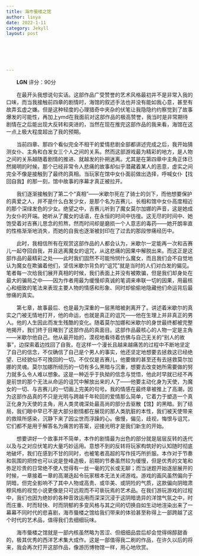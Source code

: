 ```yaml
---
title: 海市蜃楼之馆
author: linya
date: 2022-1-11
category: Jekyll
layout: post






---
```


&ensp;&ensp;&ensp;&ensp;**LGN** 评分：90分

&ensp;&ensp;&ensp;&ensp;在最开头我想说句实话。这部作品广受赞誉的艺术风格最初并不是非常入我的口味，而当我接触前四章的剧情时，海馆的叙述手法也并没有能如我心意，甚至有故弄玄虚之嫌。但是这种轻度的心理猎奇中夹杂的伏笔让我隐隐约约察觉到了故事爆发的可能性，再加上ymd在我面前对这部作品的极高赞誉，我当时是非常期待剧情在之后能出现大反转和突进的，当然在现在推完这部作品的我来看，海馆在这一点上极大程度超出了我的预期。

&ensp;&ensp;&ensp;&ensp;当前四章、那四个看似完全不相干的爱情悲剧全部都讲述完成之后，我开始猜测女仆、主角和白发女三个人之间的关系。然而这部游戏最为精彩的地方，是人物之间的关系越随着剧情的推进、就越发的扑朔迷离。尤其是在第四章中主角正体已然揭明的时候，那个已经非常令人悲痛的故事却似乎潜藏着某人的恶意，虚实之间完全不像是接触到了最终的真相。当玩家在馆中女仆面前做出选择，呼喊女仆【找回自我】的那一刻，馆中故事的序幕才真正被拉开。

&ensp;&ensp;&ensp;&ensp;我们逐渐接触到了第二个“真相”——米歇尔死在了骑士的剑下，而他想要保护的真爱之人，并不是什么白发少女，是那个名为吉赛儿、长相和馆中女仆高度相近的那个深绿发色的少女。绝望之中，吉赛儿听到了魔女莫尔加娜的声音，这是她成为女仆的开端。她听从了魔女的话语，在永恒的时间中彷徨。这无尽的时间中、她饱受着对吉赛儿思念的煎熬，然而时间却是磨损一个人意志的毒药——她开朗率直的性格渐渐地消失，而她的自我也逐渐被封印在了过去的那段惨痛经历中。

&ensp;&ensp;&ensp;&ensp;此时，我相信所有在观赏这部作品的人都会认为，米歇尔一定能再一次和吉赛儿一起夺回自我，并且逃离魔女的诅咒，从这悲痛的因果中解脱出来。而这正是这部作品的最精彩之处——此时我们固然不可能怜悯什么魔女，而且我们会不自觉地认为魔女在欺骗着他们，坚信米歇尔背负的“诅咒”就是当时的人们对白发的偏见。笔者每一次给我们展开真相的时候，我们表面上并没有被欺骗，但是我们却身处在最大的骗局之中——因为作者用最为缓慢却真诚的笔调来串联一切的因果，用最核心和细致的笔法来表现主要人物的情感和形象、同时却偷偷地隐藏他们命运背后最惨痛的真实。

&ensp;&ensp;&ensp;&ensp;第七章，故事最后、也是最为深重的一层黑暗被剥离开了。讲述着米歇尔的真实之门被无情地打开，他的命运，也就是真正的诅咒——他在生理上并非真正的男人。他的人生因此而发生残酷的变化。随着莫尔加娜和米歇尔的身世最终都被完整地揭开，我们终于目睹到了这部作品的真面目。这部作品最核心的人物一定是主角——米歇尔他自己。他从最开始的，漠视地看待着仿佛与自己无关的“别人的故事”，边探索着边找回了自我，在这样一个漫长且越来越痛苦的过程中不断地坚定了自己的信念，不仅确信了自己是个男人的事实，他还坚定地想要去拯救这已经绝望、已经貌似不可挽回的一切。不仅仅是吉赛儿，他要做的甚至还有去拯救莫尔加娜的灵魂。莫尔加娜所经历的一切有多么黑暗与沉重，想要去改变她所需要做的努力就多么令人难以想象。这是一种近乎于执拗的信念与觉悟，他此时早就已经不再是前世的那个无法从命运的诅咒中解放出来的人了——他要主动化身为天使，为魔女的一切、与吉赛儿的一切画上完美的句号。我的情感在最终章被推上了高潮，因为这部作品真的不只是光明与跨越千年轮回的爱情那么简单，它着力于塑造一个真正化身为天使的主角，用人类灵魂深处最高尚的部分去驱散【馆】的黑暗。到了结局，我们眼中早已不是大部分剧情都在展现的那人类肮脏的本性，我们被天使带来的救赎所感染，沉静下来了因尘世而浮躁的心。傲慢，偏见，歧视，悔恨与诅咒，它们都不是用于解答名为痛苦的答案，迎接光明才是我们新生的开始。

&ensp;&ensp;&ensp;&ensp;想要讲好一个故事并不简单，本作的剧情最为出色的部分就是层层反转的迭代以及与之对应伏笔的大量巧妙运用。意想不到的反转将玩家构筑好的认知随时彻底地破坏，我们在感到不甘的同时，也被笔者高超的写作技巧所折服。本作对于节奏和氛围的把控也可以说是登峰造极，前期的节奏虽然较为缓慢，但是优秀的文笔和弥足珍贵的日常绝不使人觉得有一丝一毫的冗长或无聊；而当谜题开始逐层展开的时候，一章接着一章的高潮迭起令玩家根本无法关闭游戏。游戏的画风虽然偏向于阴暗，但完全影响不了其中人物或高贵、或华美、或阴险的气质，这款偏向阴暗肃穆风格的视觉小说更像是只可远观而不可亵玩焉的艺术品。在我们游玩游戏的过程中，我们也因为绝妙的各种音效运用而深深沉浸于这阴暗诡异的洋馆气氛之中，时而庄重、时而轻快、时而阴郁的多变风格与其之间的切换自如生动地渲染出来了一幕幕不同时代的悲喜剧，海市蜃楼之馆给我们带来的体验甚至称得上一部跨越了这个时代的艺术品，值得我们去细细玩味。

&ensp;&ensp;&ensp;&ensp;海市蜃楼之馆就是一部内核虽然略为苦涩、但细细品尝后却会觉得绵醇甜香的，极其优秀的西洋艺术集大成作。这是一部值得我二刷的作品，在许久以后的将来，我会再次打开这部作品，像游历博物馆一样，用心地欣赏。